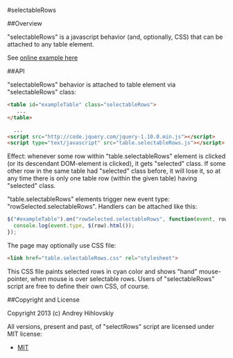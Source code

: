 #selectableRows

##Overview

"selectableRows" is a javascript behavior (and, optionally, CSS) that can be attached to any table element.

See [online example here](http://akhikhl.blogspot.de/2013/05/test-selectablerows-script.html)

##API

"selectableRows" behavior is attached to table element via "selectableRows" class:

```html
<table id="exampleTable" class="selectableRows">
   ...
</table>

  ...
<script src="http://code.jquery.com/jquery-1.10.0.min.js"></script>
<script type="text/javascript" src="table.selectableRows.js"></script>
```

Effect: whenever some row within "table.selectableRows" element is clicked (or its descendant DOM-element is clicked), 
it gets "selected" class. If some other row in the same table had "selected" class before, it will lose it, 
so at any time there is only one table row (within the given table) having "selected" class.

"table.selectableRows" elements trigger new event type: "rowSelected.selectableRows". Handlers can be attached like this:
```javascript
$("#exampleTable").on("rowSelected.selectableRows", function(event, row) {
  console.log(event.type, $(row).html());
});
```

The page may optionally use CSS file:
```html
<link href="table.selectableRows.css" rel="stylesheet">
```

This CSS file paints selected rows in cyan color and shows "hand" mouse-pointer, when mouse is over selectable rows.
Users of "selectableRows" script are free to define their own CSS, of course.

##Copyright and License

Copyright 2013 (c) Andrey Hihlovskiy

All versions, present and past, of "selectRows" script are licensed under MIT license:

* [MIT](http://opensource.org/licenses/MIT)
